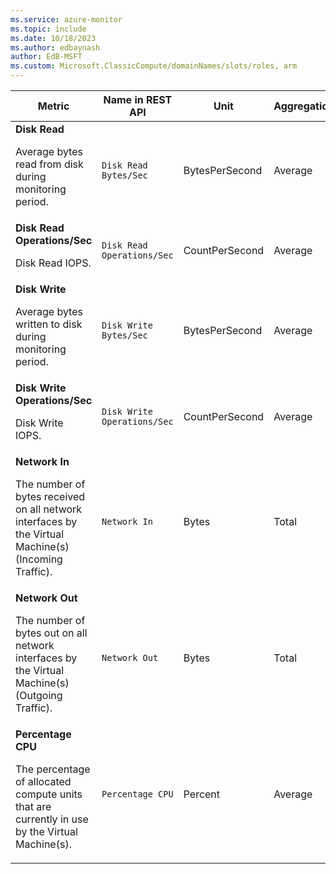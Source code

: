 ```yaml
---
ms.service: azure-monitor
ms.topic: include
ms.date: 10/18/2023
ms.author: edbaynash
author: EdB-MSFT
ms.custom: Microsoft.ClassicCompute/domainNames/slots/roles, arm
---
```

<!--
NOTE:  This content is automatically generated using API calls to Azure. 
Any edits made on these files will be overwritten in the next run of the script. 
There is no benefit in editing these files directly.  
-->
  
  
|Metric|Name in REST API|Unit|Aggregation|Dimensions|Time Grains|DS Export|
|---|---|---|---|---|---|---|
|**Disk Read**<p><p>Average bytes read from disk during monitoring period. |`Disk Read Bytes/Sec` |BytesPerSecond |Average |`RoleInstanceId`|PT1M |No|
|**Disk Read Operations/Sec**<p><p>Disk Read IOPS. |`Disk Read Operations/Sec` |CountPerSecond |Average |`RoleInstanceId`|PT1M |Yes|
|**Disk Write**<p><p>Average bytes written to disk during monitoring period. |`Disk Write Bytes/Sec` |BytesPerSecond |Average |`RoleInstanceId`|PT1M |No|
|**Disk Write Operations/Sec**<p><p>Disk Write IOPS. |`Disk Write Operations/Sec` |CountPerSecond |Average |`RoleInstanceId`|PT1M |Yes|
|**Network In**<p><p>The number of bytes received on all network interfaces by the Virtual Machine(s) (Incoming Traffic). |`Network In` |Bytes |Total |`RoleInstanceId`|PT1M |Yes|
|**Network Out**<p><p>The number of bytes out on all network interfaces by the Virtual Machine(s) (Outgoing Traffic). |`Network Out` |Bytes |Total |`RoleInstanceId`|PT1M |Yes|
|**Percentage CPU**<p><p>The percentage of allocated compute units that are currently in use by the Virtual Machine(s). |`Percentage CPU` |Percent |Average |`RoleInstanceId`|PT1M |Yes|